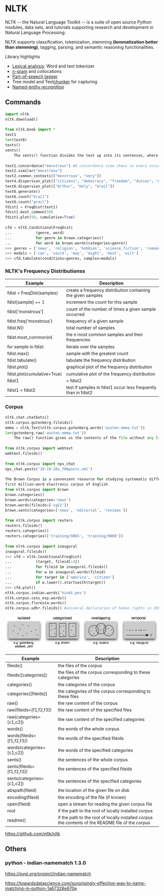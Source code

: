 # NLTK

NLTK -- the Natural Language Toolkit -- is a suite of open source Python modules, data sets, and tutorials supporting research and development in Natural Language Processing.

NLTK supports classification, tokenization, stemming **(lemmatization better than stemming)**, tagging, parsing, and semantic reasoning functionalities.

Library highlights

- [Lexical analysis](https://en.wikipedia.org/wiki/Lexical_analysis): Word and text tokenizer
- [n-gram](https://en.wikipedia.org/wiki/N-gram) and collocations
- [Part-of-speech tagger](https://en.wikipedia.org/wiki/Part-of-speech_tagging)
- Tree model and Text[chunker](https://en.wikipedia.org/wiki/Chunking_(computational_linguistics)) for capturing
- [Named-entity recognition](https://en.wikipedia.org/wiki/Named-entity_recognition)

## Commands

```python
import nltk
nltk.download()

from nltk.book import *
text1
len(text6)
texts()
sents()
    The sents() function divides the text up into its sentences, where each sentence is a list of words

text1.concordance("monstrous") #A concordance view shows us every occurrence of a given word, together with some context
text2.similar("monstrous")
text2.common_contexts(["monstrous", "very"])
text4.dispersion_plot(["citizens", "democracy", "freedom", "duties", "America"])
text6.dispersion_plot(["Arthur", "Holy", "Grail"])
text6.generate()
text6.count("Grail")
text6.count("grail")
fdist1 = FreqDist(text1)
fdist1.most_common(50)
fdist1.plot(50, cumulative=True)

cfd = nltk.ConditionalFreqDist(
...           (genre, word)
...           for genre in brown.categories()
...           for word in brown.words(categories=genre))
>>> genres = ['news', 'religion', 'hobbies', 'science_fiction', 'romance', 'humor']
>>> modals = ['can', 'could', 'may', 'might', 'must', 'will']
>>> cfd.tabulate(conditions=genres, samples=modals)
```

### NLTK's Frequency Distributionss

| **Example**                 | **Description**                                                |
|--------------------------|----------------------------------------------|
| fdist = FreqDist(samples)   | create a frequency distribution containing the given samples   |
| fdist[sample] += 1        | increment the count for this sample                            |
| fdist['monstrous']      | count of the number of times a given sample occurred           |
| fdist.freq('monstrous')   | frequency of a given sample                                    |
| fdist.N()                   | total number of samples                                        |
| fdist.most_common(n)        | the n most common samples and their frequencies                |
| for sample in fdist:        | iterate over the samples                                       |
| fdist.max()                 | sample with the greatest count                                 |
| fdist.tabulate()            | tabulate the frequency distribution                            |
| fdist.plot()                | graphical plot of the frequency distribution                   |
| fdist.plot(cumulative=True) | cumulative plot of the frequency distribution                  |
| fdist1 |= fdist2           | update fdist1 with counts from fdist2                          |
| fdist1 < fdist2            | test if samples in fdist1 occur less frequently than in fdist2 |

### Corpus

```python
nltk.chat.chatbots()
nltk.corpus.gutenberg.fileids()
emma = nltk.Text(nltk.corpus.gutenberg.words('austen-emma.txt'))
len(gutenberg.raw('austen-emma.txt'))
    The raw() function gives us the contents of the file without any linguistic processing.

from nltk.corpus import webtext
webtext.fileids()

from nltk.corpus import nps_chat
nps_chat.posts('10-19-20s_706posts.xml')

The Brown Corpus is a convenient resource for studying systematic differences between genres, a kind of linguistic inquiry known as stylistics.
first million-word electronic corpus of English
from nltk.corpus import brown
brown.categories()
brown.words(categories='news')
brown.words(fileids=['cg22'])
brown.sents(categories=['news', 'editorial', 'reviews'])

from nltk.corpus import reuters
reuters.fileids()
reuters.categories()
reuters.categories(['training/9865', 'training/9880'])

from nltk.corpus import inaugural
inaugural.fileids()
>>> cfd = nltk.ConditionalFreqDist(
...           (target, fileid[:4])
...           for fileid in inaugural.fileids()
...           for w in inaugural.words(fileid)
...           for target in ['america', 'citizen']
...           if w.lower().startswith(target))
>>> cfd.plot()
nltk.corpus.indian.words('hindi.pos')
nltk.corpus.cess_esp.words()
nltk.corpus.floresta.words()
nltk.corpus.udhr.fileids() #univeral declaration of human rights in 300 languages
```

![image](media/NLP_NLTK-image1.jpeg)

| **Example**                 | **Description**                                                                                   |
|------------------------|------------------------------------------------|
| fileids()                   | the files of the corpus                                                                           |
| fileids([categories])     | the files of the corpus corresponding to these categories                                         |
| categories()                | the categories of the corpus                                                                      |
| categories([fileids])     | the categories of the corpus corresponding to these files                                         |
| raw()                       | the raw content of the corpus                                                                     |
| raw(fileids=[f1,f2,f3])   | the raw content of the specified files                                                            |
| raw(categories=[c1,c2])   | the raw content of the specified categories                                                       |
| words()                     | the words of the whole corpus                                                                     |
| words(fileids=[f1,f2,f3]) | the words of the specified fileids                                                                |
| words(categories=[c1,c2]) | the words of the specified categories                                                             |
| sents()                     | the sentences of the whole corpus                                                                 |
| sents(fileids=[f1,f2,f3]) | the sentences of the specified fileids                                                            |
| sents(categories=[c1,c2]) | the sentences of the specified categories                                                         |
| abspath(fileid)             | the location of the given file on disk                                                            |
| encoding(fileid)            | the encoding of the file (if known)                                                               |
| open(fileid)                | open a stream for reading the given corpus file                                                   |
| root                        | if the path to the root of locally installed corpus                                               |
| readme()                    | if the path to the root of locally installed corpus the contents of the README file of the corpus |

<https://github.com/nltk/nltk>

## Others

### python - indian-namematch 1.3.0

<https://pypi.org/project/indian-namematch>

<https://towardsdatascience.com/surprisingly-effective-way-to-name-matching-in-python-1a67328e670e>
